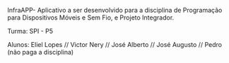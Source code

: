 InfraAPP- Aplicativo a ser desenvolvido para a disciplina de Programação para Dispositivos Móveis e Sem Fio, e Projeto Integrador.  

Turma: SPI - P5  

Alunos: 
Eliel Lopes //
Victor Nery  //
José Alberto //
José Augusto  //
Pedro (não paga a disciplina) 
